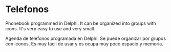 # Telefonos

Phonebook programmed in Delphi.
It can be organized into groups with icons.
It's very easy to use and very small.

Agenda de telefonos programada en Delphi.
Se puede organizar por grupos con iconos.
Es muy facil de usar y es ocupa muy poco espacio y memoria.

